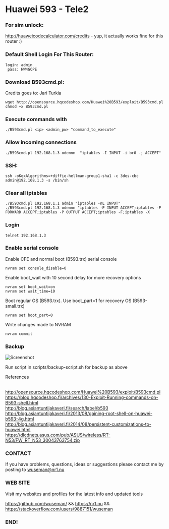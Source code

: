 # Huawei 593 - Tele2

### For sim unlock:

http://huaweicodecalculator.com/credits - yup, it actually works fine for this router :)

### Default Shell Login For This Router:

    login: admin
     pass: HW4GCPE

### Download B593cmd.pl:

Credits goes to: Jari Turkia 

    wget http://opensource.hqcodeshop.com/Huawei%20B593/exploit/B593cmd.pl
    chmod +x B593cmd.pl

### Execute commands with

    ./B593cmd.pl <ip> <admin_pw> "command_to_execute"

### Allow incoming connections

    ./B593cmd.pl 192.168.1.3 odemnn  "iptables -I INPUT -i br0 -j ACCEPT"

### SSH:

    ssh -oKexAlgorithms=+diffie-hellman-group1-sha1 -c 3des-cbc admin@192.168.1.3 -s /bin/sh

### Clear all iptables

    ./B593cmd.pl 192.168.1.1 admin "iptables -nL INPUT"
    ./B593cmd.pl 192.168.1.3 odemnn "iptables -P INPUT ACCEPT;iptables -P FORWARD ACCEPT;iptables -P OUTPUT ACCEPT;iptables -F;iptables -X

### Login
 
    telnet 192.168.1.3

### Enable serial console

Enable CFE and normal boot (B593.trx) serial console

    nvram set console_disable=0

Enable boot_wait with 10 second delay for more recovery options

    nvram set boot_wait=on
    nvram set wait_time=10

Boot regular OS (B593.trx). Use boot_part=1 for recovery OS (B593-small.trx)
    
    nvram set boot_part=0

Write changes made to NVRAM
 
    nvram commit

### Backup 

![Screenshot](pics/backup-script_tele2.gif)

Run script in scripts/backup-script.sh for backup as above

References

<br>http://opensource.hqcodeshop.com/Huawei%20B593/exploit/B593cmd.pl
<br>https://blog.hqcodeshop.fi/archives/130-Exploit-Running-commands-on-B593-shell.html
<br>http://blog.asiantuntijakaveri.fi/search/label/b593
<br>http://blog.asiantuntijakaveri.fi/2013/08/gaining-root-shell-on-huawei-b593-4g.html
<br>http://blog.asiantuntijakaveri.fi/2014/08/persistent-customizations-to-huawei.html
<br>https://dlcdnets.asus.com/pub/ASUS/wireless/RT-N53/FW_RT_N53_30043763754.zip

### CONTACT 

If you have problems, questions, ideas or suggestions please contact me by posting to wuseman@nr1.nu

### WEB SITE

Visit my websites and profiles for the latest info and updated tools

https://github.com/wuseman/ && https://nr1.nu && https://stackoverflow.com/users/9887151/wuseman

### END!
